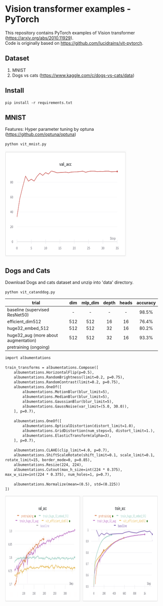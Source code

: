 # Vision transformer examples - PyTorch

This repository contains PyTorch examples of Vision transformer (https://arxiv.org/abs/2010.11929). <br>
Code is originally based on https://github.com/lucidrains/vit-pytorch.

## Dataset
 1. MNIST
 2. Dogs vs cats (https://www.kaggle.com/c/dogs-vs-cats/data)

## Install

`pip install -r requirements.txt` <br>


## MNIST

Features: Hyper parameter tuning by optuna (https://github.com/optuna/optuna)

`python vit_mnist.py`

<img src="images/plot_mnist.png" alt="Training curve accuracy" width="400" height="350">


## Dogs and Cats

Download Dogs and cats dataset and unzip into 'data' directory.

`python vit_catanddog.py`

| trial                                | dim | mlp_dim | depth | heads | accuracy |
|--------------------------------------|:---:|:-------:|:-----:|:-----:|:--------:|
| baseline (supervised ResNet50)       |  -  |    -    |   -   |   -   |   98.5%  |
| efficient_dim512                     | 512 |   512   |   16  |   16  |   76.4%  |
| huge32_embed_512                     | 512 |   512   |   32  |   16  |   80.2%  |
| huge32_aug (more about augmentation) | 512 |   512   |   32  |   16  |   93.3%  |
| pretraining (ongoing)                |     |         |       |       |          |

```
import albumentations

train_transforms = albumentations.Compose([
    albumentations.HorizontalFlip(p=0.5),
    albumentations.RandomBrightness(limit=0.2, p=0.75),
    albumentations.RandomContrast(limit=0.2, p=0.75),
    albumentations.OneOf([
        albumentations.MotionBlur(blur_limit=5),
        albumentations.MedianBlur(blur_limit=5),
        albumentations.GaussianBlur(blur_limit=5),
        albumentations.GaussNoise(var_limit=(5.0, 30.0)),
    ], p=0.7),

    albumentations.OneOf([
        albumentations.OpticalDistortion(distort_limit=1.0),
        albumentations.GridDistortion(num_steps=5, distort_limit=1.),
        albumentations.ElasticTransform(alpha=3),
    ], p=0.7),

    albumentations.CLAHE(clip_limit=4.0, p=0.7),
    albumentations.ShiftScaleRotate(shift_limit=0.1, scale_limit=0.1, rotate_limit=15, border_mode=0, p=0.85),
    albumentations.Resize(224, 224),
    albumentations.Cutout(max_h_size=int(224 * 0.375), max_w_size=int(224 * 0.375), num_holes=1, p=0.7),
    
    albumentations.Normalize(mean=(0.5), std=(0.225))
])
```

<img src="images/plot_vit_catanddog.png" alt="Training and validation curve accuracy" width="800" height="350">

